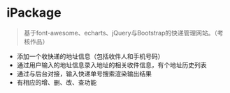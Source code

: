 # iPackage
> 基于font-awesome、echarts、jQuery与Bootstrap的快递管理网站。（考核作品）
- 添加一个收快递的地址信息（包括收件人和手机号码）
- 通过用户输入的地址信息录入地址的相关收件信息，有个地址历史列表
- 通过与后台对接，输入快递单号搜索渲染输出结果
- 有相应的增、删、改、查功能
